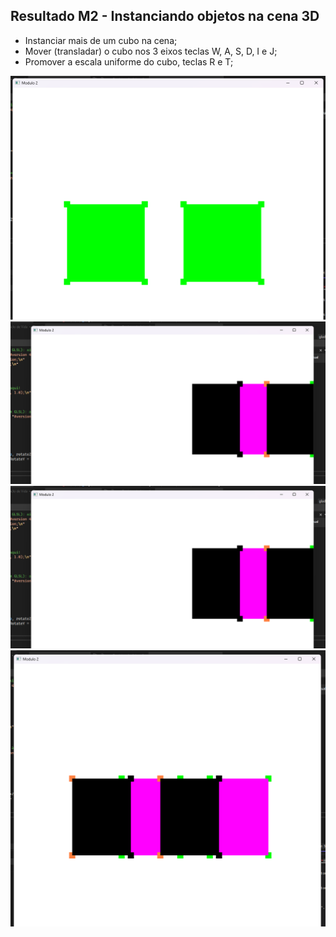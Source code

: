 
## Resultado M2 - Instanciando objetos na cena 3D

- Instanciar mais de um cubo na cena;
- Mover (transladar) o cubo nos 3 eixos teclas W, A, S, D, I e J;
- Promover a escala uniforme do cubo, teclas R e T;

![imagem1](/CGCCHibrido-main/CGCCHibrido-main/Modulo2/imagens/cubo_front.png)
![imagem2](/CGCCHibrido-main/CGCCHibrido-main/Modulo2/imagens/cubo_rotacao.png)
![imagem3](/CGCCHibrido-main/CGCCHibrido-main/Modulo2/imagens/cubo_rotacao.png)
![imagem4](/CGCCHibrido-main/CGCCHibrido-main/Modulo2/imagens/cubo_rotacao_roxo.png)
